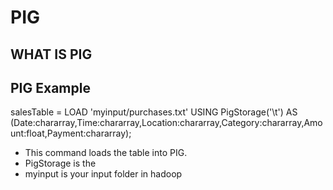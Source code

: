 # PIG


## WHAT IS PIG

## PIG Example

salesTable = LOAD 'myinput/purchases.txt' USING PigStorage('\t') AS (Date:chararray,Time:chararray,Location:chararray,Category:chararray,Amount:float,Payment:chararray);

- This command loads the table into PIG.
- PigStorage is the 
- myinput is your input folder in hadoop


